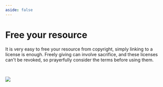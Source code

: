 ```yaml
---
aside: false
---
```


<script lang='ts' setup>

import FreeResource from '@/_comp/FreeResource.vue'

</script>


<style lang='sass'>

.party
    width: 150px
    margin: 80px auto

</style>


# Free your resource

It is very easy to free your resource from copyright, simply linking to a license is enough. Freely giving can involve sacrifice, and these licenses can't be revoked, so prayerfully consider the terms before using them.

&nbsp;

<FreeResource></FreeResource>

<img src='@/_assets/party.webp' class='party'>
